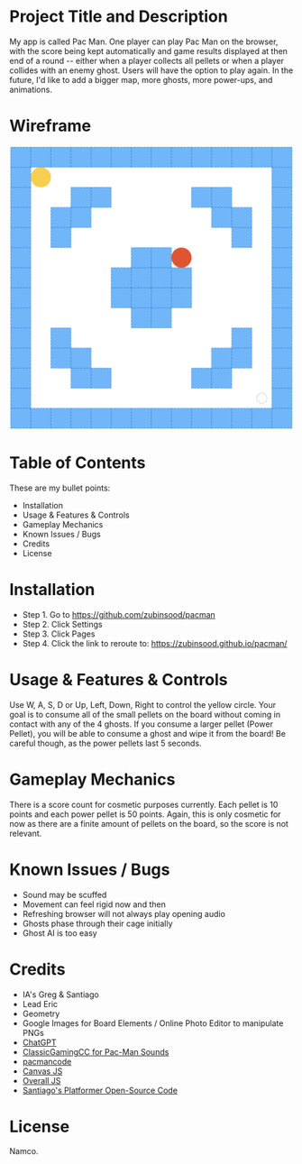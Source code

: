 # Project Title and Description

My app is called Pac Man. One player can play Pac Man on the browser, with the score being kept automatically and game results displayed at then end of a round -- either when a player collects all pellets or when a player collides with an enemy ghost. Users will have the option to play again. In the future, I'd like to add a bigger map, more ghosts, more power-ups, and animations.

# Wireframe

![image](https://github.com/zubinsood/pacman/blob/gh-pages/initialwireframe.png)

# Table of Contents

These are my bullet points:
- Installation
- Usage & Features & Controls
- Gameplay Mechanics
- Known Issues / Bugs
- Credits
- License

# Installation

- Step 1. Go to https://github.com/zubinsood/pacman
- Step 2. Click Settings
- Step 3. Click Pages
- Step 4. Click the link to reroute to: https://zubinsood.github.io/pacman/

# Usage & Features & Controls

Use W, A, S, D or Up, Left, Down, Right to control the yellow circle. Your goal is to consume all of the small pellets on the board without coming in contact with any of the 4 ghosts. If you consume a larger pellet (Power Pellet), you will be able to consume a ghost and wipe it from the board! Be careful though, as the power pellets last 5 seconds.

# Gameplay Mechanics

There is a score count for cosmetic purposes currently. Each pellet is 10 points and each power pellet is 50 points. Again, this is only cosmetic for now as there are a finite amount of pellets on the board, so the score is not relevant.

# Known Issues / Bugs

- Sound may be scuffed
- Movement can feel rigid now and then
- Refreshing browser will not always play opening audio
- Ghosts phase through their cage initially
- Ghost AI is too easy

# Credits

- IA's Greg & Santiago
- Lead Eric
- Geometry
- Google Images for Board Elements / Online Photo Editor to manipulate PNGs
- [ChatGPT](https://chat.openai.com/)
- [ClassicGamingCC for Pac-Man Sounds](https://www.classicgaming.cc/classics/pac-man/sounds)
- [pacmancode](https://pacmancode.com/)
- [Canvas JS](https://developer.mozilla.org/en-US/docs/Web/API/Canvas_API)
- [Overall JS](https://developer.mozilla.org/en-US/docs/Web/JavaScript)
- [Santiago's Platformer Open-Source Code](https://github.com/sdimaren/js-canvas-platformer-prototype)

# License

Namco.
